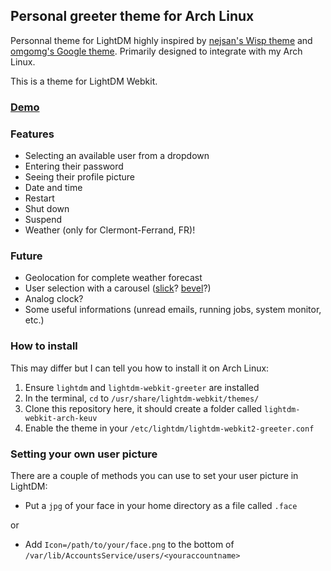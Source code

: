 ## Personal greeter theme for Arch Linux

Personnal theme for LightDM highly inspired by [nejsan's Wisp theme](http://nejsan.github.io/lightdm-webkit-theme-wisp/) and
[omgomg's Google theme](https://github.com/omgmog/lightdm-webkit-google). Primarily designed to integrate with my Arch Linux.

This is a theme for LightDM Webkit.

### [Demo](http://keuv-gravouil.github.io/lightdm-webkit-arch-keuv/)

### Features

- Selecting an available user from a dropdown
- Entering their password
- Seeing their profile picture
- Date and time
- Restart
- Shut down
- Suspend
- Weather (only for Clermont-Ferrand, FR)!

### Future

- Geolocation for complete weather forecast
- User selection with a carousel ([slick](http://kenwheeler.github.io/slick/)? [bevel](https://github.com/Blender3D/Bevel)?)
- Analog clock?
- Some useful informations (unread emails, running jobs, system monitor, etc.)

### How to install

This may differ but I can tell you how to install it on Arch Linux:

1. Ensure `lightdm` and `lightdm-webkit-greeter` are installed
2. In the terminal, `cd` to `/usr/share/lightdm-webkit/themes/`
3. Clone this repository here, it should create a folder called `lightdm-webkit-arch-keuv`
4. Enable the theme in your `/etc/lightdm/lightdm-webkit2-greeter.conf`

### Setting your own user picture

There are a couple of methods you can use to set your user picture in LightDM:

- Put a `jpg` of your face in your home directory as a file called `.face`

or

- Add `Icon=/path/to/your/face.png` to the bottom of `/var/lib/AccountsService/users/<youraccountname>`

